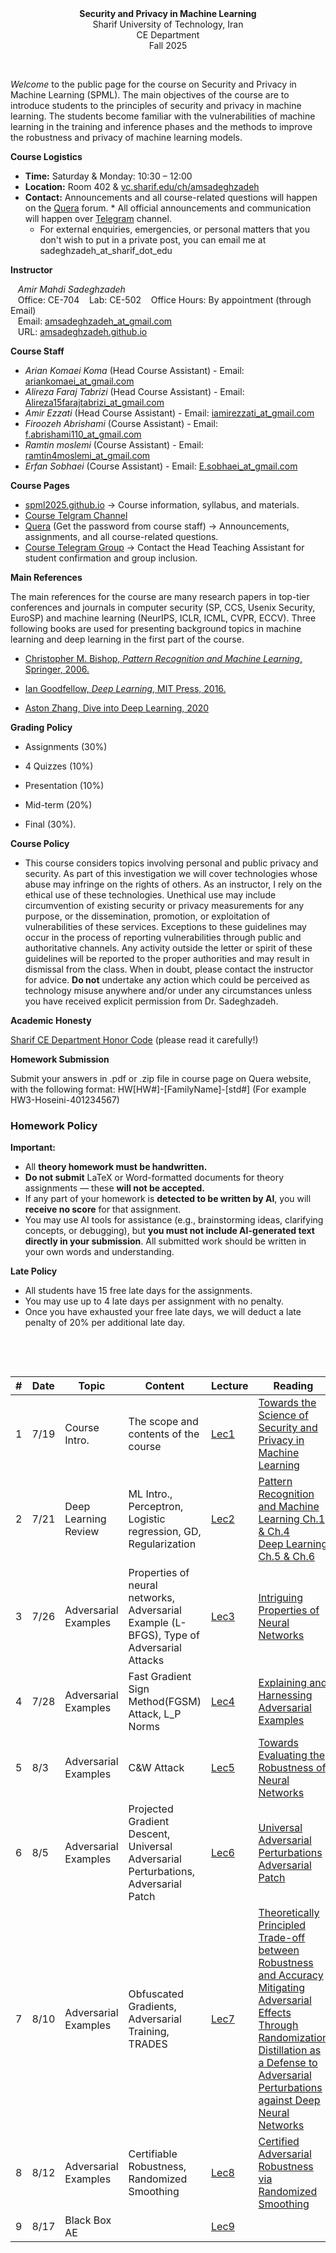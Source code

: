 <center><b>Security and Privacy in Machine Learning</b></center>
<center>Sharif University of Technology, Iran</center>
<center>CE Department</center>
<center>Fall 2025</center>


&nbsp;&nbsp;&nbsp;

_Welcome_ to the public page for the course on Security and Privacy in Machine Learning (SPML). The main objectives of the course are to introduce students to the principles of security and privacy in machine learning. The students become familiar with the vulnerabilities of machine learning in the training and inference phases and the methods to improve the robustness and privacy of machine learning models.



**Course Logistics**

   * **Time:**  Saturday &  Monday: 10:30 – 12:00
   * **Location:** Room 402 & [vc.sharif.edu/ch/amsadeghzadeh](https://vc.sharif.edu/ch/amsadeghzadeh)
   * **Contact:** Announcements and all course-related questions will happen on the [Quera](https://quera.org/course/add_to_course/course/23877/) forum. 
    * All official announcements and communication will happen over [Telegram](https://t.me/SPML2025) channel.
     * For external enquiries, emergencies, or personal matters that you don't wish to put in a private post, you can email me at sadeghzadeh_at_sharif_dot_edu



**Instructor**

&nbsp;&nbsp;&nbsp;_Amir Mahdi Sadeghzadeh_  
&nbsp;&nbsp;&nbsp;Office: CE-704
&nbsp;&nbsp;&nbsp;Lab: CE-502
&nbsp;&nbsp;&nbsp;Office Hours: By appointment (through Email)  
&nbsp;&nbsp;&nbsp;Email: [amsadeghzadeh_at_gmail.com](mailto:amsadeghzadeh@gmail.com)  
&nbsp;&nbsp;&nbsp;URL: [amsadeghzadeh.github.io](https://amsadeghzadeh.github.io)  



**Course Staff**

* _Arian Komaei Koma_ (Head Course Assistant) - Email: [ariankomaei_at_gmail.com](mailto:ariankomaei@gmail.com)
* _Alireza Faraj Tabrizi_ (Head Course Assistant) - Email: [Alireza15farajtabrizi_at_gmail.com](mailto:Alireza15farajtabrizi@gmail.com)
* _Amir Ezzati_ (Head Course Assistant) - Email: [iamirezzati_at_gmail.com](mailto:iamirezzati@gmail.com)
* _Firoozeh Abrishami_ (Course Assistant) - Email: [f.abrishami110_at_gmail.com](mailto:f.abrishami110@gmail.com)
* _Ramtin moslemi_ (Course Assistant) - Email: [ramtin4moslemi_at_gmail.com](mailto:ramtin4moslemi@gmail.com)
* _Erfan Sobhaei_ (Course Assistant) - Email: [E.sobhaei_at_gmail.com](mailto:E.sobhaei@gmail.com)





**Course Pages** 

* [spml2025.github.io](spml2025.github.io) -> Course information, syllabus, and materials.
* [Course Telgram Channel](https://t.me/SPML2025)
* [Quera](https://quera.org/course/add_to_course/course/23877/) (Get the password from course staff) -> Announcements, assignments, and all course-related questions.
* [Course Telegram Group](https://t.me/kp_gfe) -> Contact the Head Teaching Assistant for student confirmation and group inclusion.


**Main References** 

The main references for the course are many research papers in top-tier conferences and journals in computer security (SP, CCS, Usenix Security, EuroSP) and machine learning (NeurIPS, ICLR, ICML, CVPR, ECCV). Three following books are used for presenting background topics in machine learning and deep learning in
the first part of the course.

-   [Christopher M. Bishop, *Pattern Recognition and Machine Learning*,
    Springer,
    2006.](http://users.isr.ist.utl.pt/~wurmd/Livros/school/Bishop%20-%20Pattern%20Recognition%20And%20Machine%20Learning%20-%20Springer%20%202006.pdf)

-   [Ian Goodfellow, *Deep Learning*, MIT Press,
    2016.](https://www.deeplearningbook.org/)

-   [Aston Zhang, Dive into Deep Learning, 2020 ](http://d2l.ai/)



**Grading Policy**

- Assignments (30%) 

- 4 Quizzes (10%)

- Presentation (10%)

- Mid-term (20%)

- Final (30%).



**Course Policy**

-   This course considers topics involving personal and public privacy
    and security. As part of this investigation we will cover
    technologies whose abuse may infringe on the rights of others. As an
    instructor, I rely on the ethical use of these technologies.
    Unethical use may include circumvention of existing security or
    privacy measurements for any purpose, or the dissemination,
    promotion, or exploitation of vulnerabilities of these services.
    Exceptions to these guidelines may occur in the process of reporting
    vulnerabilities through public and authoritative channels. Any
    activity outside the letter or spirit of these guidelines will be
    reported to the proper authorities and may result in dismissal from
    the class. When in doubt, please contact the instructor for advice. **Do not**
    undertake any action which could be perceived as technology misuse
    anywhere and/or under any circumstances unless you have received
    explicit permission from Dr. Sadeghzadeh.



**Academic Honesty** 

[Sharif CE Department Honor Code](https://docs.ce.sharif.edu/rules/ethics) (please read it carefully!)



**Homework Submission**

Submit your answers in .pdf or .zip file in course page on Quera website, with the following format:
HW[HW#]-[FamilyName]-[std#] (For example HW3-Hoseini-401234567)

###  Homework Policy

**Important:**
- All **theory homework must be handwritten.**  
- **Do not submit** LaTeX or Word-formatted documents for theory assignments — these **will not be accepted.**  
- If any part of your homework is **detected to be written by AI**, you will **receive no score** for that assignment.  
- You may use AI tools for assistance (e.g., brainstorming ideas, clarifying concepts, or debugging), but **you must not include AI-generated text directly in your submission**. All submitted work should be written in your own words and understanding.




**Late Policy**

* All students have 15 free late days for the assignments.
* You may use up to 4 late days per assignment with no penalty.
* Once you have exhausted your free late days, we will deduct a late penalty of 20% per additional late day.


&nbsp;&nbsp;&nbsp;

&nbsp;&nbsp;&nbsp;


| # | Date  | Topic | Content| Lecture | Reading| HWs | Quiz
|---|-------|-------------------|--------------------------------------------|---------|---------------------------------------------------------------------------------------------------------------------------------------------------------------------------------------------------------------------------------------------------------------------------------------|------|------|
| 1 | 7/19 | Course Intro.     | The scope and contents of the course       | [Lec1](https://github.com/spml2025/spml2025.github.io/raw/main/Lectures/Lec1.pdf)    | [Towards the Science of Security and Privacy in Machine Learning](https://arxiv.org/abs/1611.03814)                 |          |                                                                                                                                                 |     |
| 2 | 7/21 | Deep Learning Review     | ML Intro., Perceptron, Logistic regression, GD, Regularization       | [Lec2](https://github.com/spml2025/spml2025.github.io/raw/main/Lectures/Lec2.pdf)    | [Pattern Recognition and Machine Learning Ch.1 & Ch.4](http://users.isr.ist.utl.pt/~wurmd/Livros/school/Bishop\%20-\%20Pattern\%20Recognition\%20And\%20Machine\%20Learning\%20-\%20Springer\%20\%202006.pdf) <br> [Deep Learning Ch.5 & Ch.6](https://www.deeplearningbook.org/)                                                                                                                                                                          |     |
| 3 | 7/26 | Adversarial Examples     | Properties of neural networks, Adversarial Example (L-BFGS), Type of Adversarial Attacks            | [Lec3](https://github.com/spml2025/spml2025.github.io/raw/main/Lectures/Lec3.pdf)    |  [Intriguing Properties of Neural Networks](https://arxiv.org/abs/1312.6199)                 |     |
| 4 | 7/28 | Adversarial Examples    | Fast Gradient Sign Method(FGSM) Attack, L_P Norms         | [Lec4](https://github.com/spml2025/spml2025.github.io/raw/main/Lectures/Lec4.pdf)    | [Explaining and Harnessing Adversarial Examples](https://arxiv.org/abs/1412.6572)     |                                                                               |     |
| 5 | 8/3 | Adversarial Examples             |  C&W Attack                      | [Lec5](https://github.com/spml2025/spml2025.github.io/raw/main/Lectures/Lec5.pdf)   | [Towards Evaluating the Robustness of Neural Networks](https://arxiv.org/abs/1608.04644) |     | 
| 6 | 8/5  | Adversarial Examples             |   Projected Gradient Descent, Universal Adversarial Perturbations, Adversarial Patch                           | [Lec6](https://github.com/spml2025/spml2025.github.io/raw/main/Lectures/Lec6.pdf)   |      [Universal Adversarial Perturbations](https://arxiv.org/abs/1610.08401) <br> [Adversarial Patch](https://arxiv.org/abs/1712.09665)              |      |  
| 7 | 8/10 | Adversarial Examples             |Obfuscated Gradients, Adversarial Training, TRADES                        | [Lec7](https://github.com/spml2025/spml2025.github.io/raw/main/Lectures/Lec7.pdf)   |   [Theoretically Principled Trade-off between Robustness and Accuracy](https://arxiv.org/abs/1901.08573)  <br>   [Mitigating Adversarial Effects Through Randomization](https://arxiv.org/abs/1711.01991) <br> [Distillation as a Defense to Adversarial Perturbations against Deep Neural Networks](https://arxiv.org/abs/1511.04508)|    | 
| 8 | 8/12 | Adversarial Examples              | Certifiable Robustness, Randomized Smoothing                       | [Lec8](https://github.com/spml2025/spml2025.github.io/raw/main/Lectures/Lec8.pdf)   |[Certified Adversarial Robustness via Randomized Smoothing](https://arxiv.org/abs/1902.02918)|    |
| 9 | 8/17 | Black Box AE             |                       | [Lec9](https://github.com/spml2025/spml2025.github.io/raw/main/Lectures/Lec9.pdf)   |                                                                   |    |